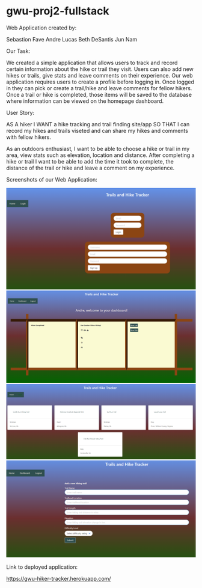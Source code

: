 # gwu-proj2-fullstack

Web Application created by:

Sebastion Fave
Andre Lucas
Beth DeSantis
Jun Nam

Our Task:

We created a simple application that allows users to track and record certain information about the hike or trail they visit. Users can also add new hikes or trails, give stats and leave comments on their experience. Our web application requires users to create a profile before logging in. Once logged in they can pick or create a trail/hike and leave comments for fellow hikers. Once a trail or hike is completed, those items will be saved to the database where information can be viewed on the homepage dashboard. 

User Story:

AS A hiker
I WANT a hike tracking and trail finding site/app
SO THAT I can record my hikes and trails viseted and can share my hikes and comments with fellow hikers.

As an outdoors enthusiast, I want to be able to choose a hike or trail in my area, view stats such as elevation, location and distance. After completing a hike or trail I want to be able to add the time it took to complete, the distance of the trail or hike and leave a comment on my experience.                        


Screenshots of our Web Application:

![Lets Go Hike Sign-In Page](public/assets/images/login.png)
![Dashboard](public/assets/images/dashboard.PNG)
![Trails and Hikes](public/assets/images/trailsandhikes.PNG)
![Trais and Hike Tracker](public/assets/images/tracker.PNG)

Link to deployed application:

https://gwu-hiker-tracker.herokuapp.com/


